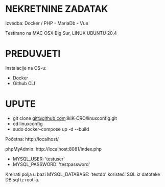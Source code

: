 # NEKRETNINE ZADATAK
 Izvedba: Docker / PHP - MariaDb - Vue

 Testirano na MAC OSX Big Sur, LINUX UBUNTU 20.4

# PREDUVJETI
Instalacije na OS-u: 
- Docker
- Github CLI
 # UPUTE
- git clone git@github.com:ikiK-CRO/linuxconfig.git
- cd linuxconfig
- sudo docker-compose up -d --build

Početna: http://localhost/

phpMyAdmin: http://localhost:8081/index.php

-  MYSQL_USER: 'testuser'
-  MYSQL_PASSWORD: 'testpassword'

Kreirati polja u bazi MYSQL_DATABASE: 'testdb' koristeći SQL iz datoteke DB.sql iz root-a.

